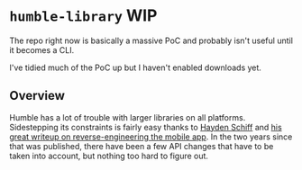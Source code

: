 # `humble-library` WIP

The repo right now is basically a massive PoC and probably isn't useful until it becomes a CLI.

I've tidied much of the PoC up but I haven't enabled downloads yet.

## Overview

Humble has a lot of trouble with larger libraries on all platforms. Sidestepping its constraints is fairly easy thanks to [Hayden Schiff](https://www.schiff.io/) and [his great writeup on reverse-engineering the mobile app](https://www.schiff.io/blog/2017/07/21/reverse-engineering-humble-bundle-api). In the two years since that was published, there have been a few API changes that have to be taken into account, but nothing too hard to figure out.
